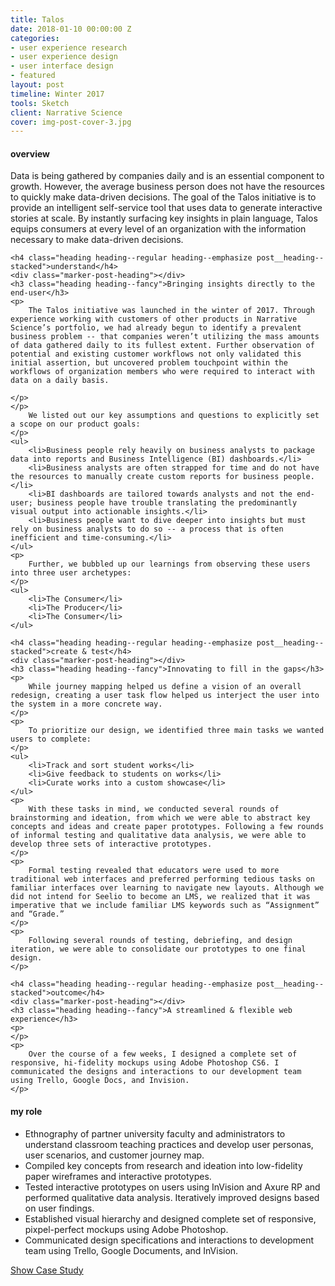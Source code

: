 ```yaml
---
title: Talos
date: 2018-01-10 00:00:00 Z
categories:
- user experience research
- user experience design
- user interface design
- featured
layout: post
timeline: Winter 2017
tools: Sketch
client: Narrative Science
cover: img-post-cover-3.jpg
---
```



<h4 class="heading heading--regular heading--emphasize">overview</h4>
<div class="marker-post-heading"></div>
<p>
	Data is being gathered by companies daily and is an essential component to growth. However, the average business person does not have the resources to quickly make data-driven decisions. The goal of the Talos initiative is to provide an intelligent self-service tool that uses data to generate interactive stories at scale. By instantly surfacing key insights in plain language, Talos equips consumers at every level of an organization with the information necessary to make data-driven decisions. 
</p>

<div class="post__casestudy">

	<h4 class="heading heading--regular heading--emphasize post__heading--stacked">understand</h4>
	<div class="marker-post-heading"></div>
	<h3 class="heading heading--fancy">Bringing insights directly to the end-user</h3>
	<p>
		The Talos initiative was launched in the winter of 2017. Through experience working with customers of other products in Narrative Science’s portfolio, we had already begun to identify a prevalent business problem -- that companies weren’t utilizing the mass amounts of data gathered daily to its fullest extent. Further observation of potential and existing customer workflows not only validated this initial assertion, but uncovered problem touchpoint within the workflows of organization members who were required to interact with data on a daily basis.

	</p>
	</p>
		We listed out our key assumptions and questions to explicitly set a scope on our product goals:
	</p>
	<ul>
		<li>Business people rely heavily on business analysts to package data into reports and Business Intelligence (BI) dashboards.</li>
		<li>Business analysts are often strapped for time and do not have the resources to manually create custom reports for business people.</li>
		<li>BI dashboards are tailored towards analysts and not the end-user; business people have trouble translating the predominantly visual output into actionable insights.</li>
		<li>Business people want to dive deeper into insights but must rely on business analysts to do so -- a process that is often inefficient and time-consuming.</li>
	</ul>
	<p>
		Further, we bubbled up our learnings from observing these users into three user archetypes:
	</p>
	<ul>
		<li>The Consumer</li>
		<li>The Producer</li>
		<li>The Consumer</li>
	</ul>

	<h4 class="heading heading--regular heading--emphasize post__heading--stacked">create & test</h4>
	<div class="marker-post-heading"></div>
	<h3 class="heading heading--fancy">Innovating to fill in the gaps</h3>
	<p>
		While journey mapping helped us define a vision of an overall redesign, creating a user task flow helped us interject the user into the system in a more concrete way.
	</p>
	<p>
		To prioritize our design, we identified three main tasks we wanted users to complete:
	</p>
	<ul>
		<li>Track and sort student works</li>
		<li>Give feedback to students on works</li>
		<li>Curate works into a custom showcase</li>
	</ul>
	<p>
		With these tasks in mind, we conducted several rounds of brainstorming and ideation, from which we were able to abstract key concepts and ideas and create paper prototypes. Following a few rounds of informal testing and qualitative data analysis, we were able to develop three sets of interactive prototypes.
	</p>
	<p>
		Formal testing revealed that educators were used to more traditional web interfaces and preferred performing tedious tasks on familiar interfaces over learning to navigate new layouts. Although we did not intend for Seelio to become an LMS, we realized that it was imperative that we include familiar LMS keywords such as “Assignment” and “Grade.” 
	</p>
	<p>
		Following several rounds of testing, debriefing, and design iteration, we were able to consolidate our prototypes to one final design.
	</p>

	<h4 class="heading heading--regular heading--emphasize post__heading--stacked">outcome</h4>
	<div class="marker-post-heading"></div>
	<h3 class="heading heading--fancy">A streamlined & flexible web experience</h3>
	<p>
	</p>
	<p>
		Over the course of a few weeks, I designed a complete set of responsive, hi-fidelity mockups using Adobe Photoshop CS6. I communicated the designs and interactions to our development team using Trello, Google Docs, and Invision.
	</p>
</div>

<h4 class="heading heading--regular heading--emphasize post__heading--stacked">my role</h4>
<div class="marker-post-heading"></div>
<ul>
	<li>Ethnography of partner university faculty and administrators to understand classroom teaching practices and develop user personas, user scenarios, and customer journey map.</li>
	<li>Compiled key concepts from research and ideation into low-fidelity paper wireframes and interactive prototypes.</li>
	<li>Tested interactive prototypes on users using InVision and Axure RP and performed qualitative data analysis. Iteratively improved designs based on user findings.</li>
	<li>Established visual hierarchy and designed complete set of responsive, pixpel-perfect mockups using Adobe Photoshop.</li>
	<li>Communicated design specifications and interactions to development team using Trello, Google Documents, and InVision.</li>
</ul>

<div class="container__button">
	<a id="showcasestudy" class="button__case-study heading heading--regular heading--emphasize" href="#">Show Case Study</a>
</div>



